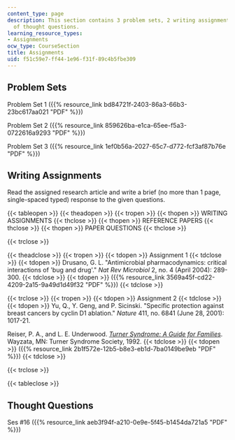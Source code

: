 ```yaml
---
content_type: page
description: This section contains 3 problem sets, 2 writing assignments and 1 set
  of thought questions.
learning_resource_types:
- Assignments
ocw_type: CourseSection
title: Assignments
uid: f51c59e7-ff44-1e96-f31f-89c4b5fbe309
---
```


Problem Sets
------------

Problem Set 1 ({{% resource_link bd84721f-2403-86a3-66b3-23bc617aa021 "PDF" %}})

Problem Set 2 ({{% resource_link 859626ba-e1ca-65ee-f5a3-0722616a9293 "PDF" %}})

Problem Set 3 ({{% resource_link 1ef0b56a-2027-65c7-d772-fcf3af87b76e "PDF" %}})

Writing Assignments
-------------------

Read the assigned research article and write a brief (no more than 1 page, single-spaced typed) response to the given questions.

{{< tableopen >}}
{{< theadopen >}}
{{< tropen >}}
{{< thopen >}}
WRITING ASSIGNMENTS
{{< thclose >}}
{{< thopen >}}
REFERENCE PAPERS
{{< thclose >}}
{{< thopen >}}
PAPER QUESTIONS
{{< thclose >}}

{{< trclose >}}

{{< theadclose >}}
{{< tropen >}}
{{< tdopen >}}
Assignment 1
{{< tdclose >}}
{{< tdopen >}}
Drusano, G. L. "Antimicrobial pharmacodynamics: critical interactions of 'bug and drug'." _Nat Rev Microbiol_ 2, no. 4 (April 2004): 289-300.
{{< tdclose >}}
{{< tdopen >}}
({{% resource_link 3569a45f-cd22-4209-2a15-9a49d1d49f32 "PDF" %}})
{{< tdclose >}}

{{< trclose >}}
{{< tropen >}}
{{< tdopen >}}
Assignment 2
{{< tdclose >}}
{{< tdopen >}}
Yu, Q., Y. Geng, and P. Sicinski. "Specific protection against breast cancers by cyclin D1 ablation." _Nature_ 411, no. 6841 (June 28, 2001): 1017-21.  
  
Reiser, P. A., and L. E. Underwood. [_Turner Syndrome: A Guide for Families_](http://www.turnersyndrome.org/). Wayzata, MN: Turner Syndrome Society, 1992.
{{< tdclose >}}
{{< tdopen >}}
({{% resource_link 2b1f572e-12b5-b8e3-eb1d-7ba0149be9eb "PDF" %}})
{{< tdclose >}}

{{< trclose >}}

{{< tableclose >}}

Thought Questions
-----------------

Ses #16 ({{% resource_link aeb3f94f-a210-0e9e-5f45-b1454da721a5 "PDF" %}})